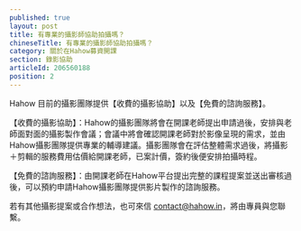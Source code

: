 ```yaml
---
published: true
layout: post
title: 有專業的攝影師協助拍攝嗎？
chineseTitle: 有專業的攝影師協助拍攝嗎？
category: 關於在Hahow募資開課
section: 錄影協助
articleId: 206560188
position: 2
---
```

Hahow 目前的攝影團隊提供【收費的攝影協助】以及【免費的諮詢服務】。

【收費的攝影協助】：Hahow的攝影團隊將會在開課老師提出申請過後，安排與老師面對面的攝影製作會議；會議中將會確認開課老師對於影像呈現的需求，並由Hahow攝影團隊提供專業的輔導建議。攝影團隊會在評估整體需求過後，將攝影＋剪輯的服務費用估價給開課老師，已案計價，簽約後便安排拍攝時程。

【免費的諮詢服務】：由開課老師在Hahow平台提出完整的課程提案並送出審核過後，可以預約申請Hahow攝影團隊提供影片製作的諮詢服務。

若有其他攝影提案或合作想法，也可來信 contact@hahow.in，將由專員與您聯繫。
